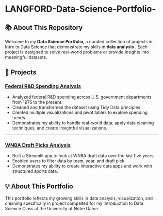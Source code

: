 # LANGFORD-Data-Science-Portfolio-

## 📚 About This Repository
Welcome to my **Data Science Portfolio**, a curated collection of projects in Intro to Data Science that demonstrate my skills in **data analysis** . Each project is designed to solve real-world problems or provide insights into meaningful datasets.

## 📂 **Projects**  

###  [Federal R&D Spending Analysis](https://github.com/klangford0924/LANGFORD-Data-Science-Portfolio-/tree/main/TidyData-Project) 
- Analyzed federal R&D spending across U.S. government departments from 1976 to the present.  
- Cleaned and transformed the dataset using Tidy Data principles.  
- Created multiple visualizations and pivot tables to explore spending trends.  
- Demonstrates my ability to handle real-world data, apply data cleaning techniques, and create insightful visualizations.  

---

### **[WNBA Draft Picks Analysis](https://github.com/klangford0924/LANGFORD-Data-Science-Portfolio-/tree/main/basic_streamlit_app)**  
- Built a Streamlit app to look at WNBA draft data over the last five years.  
- Enabled users to filter data by team, year, and draft pick.  
- Demonstrates my ability to create interactive data apps and work with structured sports data.  

## 💡 **About This Portfolio**  
This portfolio reflects my growing skills in data analysis, visualization, and cleaning specifically in project compelted for my Introduction to Data Science Class at the University of Notre Dame.

